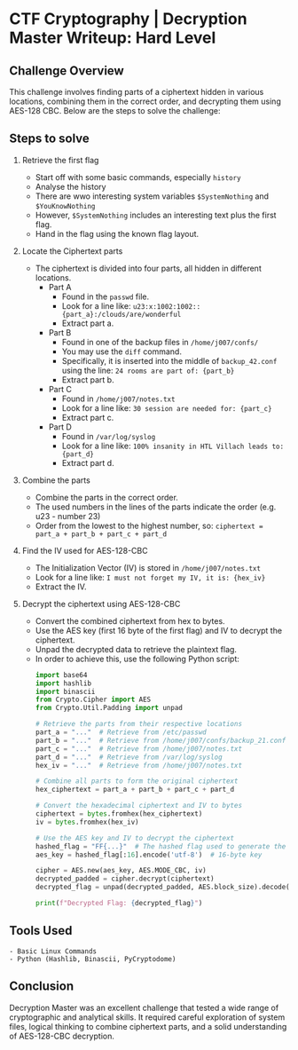 # CTF Cryptography | Decryption Master Writeup: Hard Level

## Challenge Overview
This challenge involves finding parts of a ciphertext hidden in various locations, combining them in the correct order, and decrypting them using AES-128 CBC. Below are the steps to solve the challenge:

## Steps to solve
1. Retrieve the first flag
    - Start off with some basic commands, especially `history`
    - Analyse the history
    - There are wwo interesting system variables `$SystemNothing` and `$YouKnowNothing`
    - However, `$SystemNothing` includes an interesting text plus the first flag.
    - Hand in the flag using the known flag layout.

2. Locate the Ciphertext parts
    - The ciphertext is divided into four parts, all hidden in different locations.
        - Part A
            - Found in the `passwd` file.
            - Look for a line like: `u23:x:1002:1002::{part_a}:/clouds/are/wonderful`
            - Extract part a.
        - Part B
            - Found in one of the backup files in `/home/j007/confs/`
            - You may use the `diff` command.
            - Specifically, it is inserted into the middle of `backup_42.conf` using the line: `24 rooms are part of: {part_b}`
            - Extract part b.
        - Part C
            - Found in `/home/j007/notes.txt`
            - Look for a line like: `30 session are needed for: {part_c}`
            - Extract part c.
        - Part D
            - Found in `/var/log/syslog`
            - Look for a line like: `100% insanity in HTL Villach leads to: {part_d}`
            - Extract part d.

3. Combine the parts
    - Combine the parts in the correct order.
    - The used numbers in the lines of the parts indicate the order (e.g. u23 - number 23)
    - Order from the lowest to the highest number, so: `ciphertext = part_a + part_b + part_c + part_d`

4. Find the IV used for AES-128-CBC
    - The Initialization Vector (IV) is stored in `/home/j007/notes.txt`
    - Look for a line like: `I must not forget my IV, it is: {hex_iv}`
    - Extract the IV.

5. Decrypt the ciphertext using AES-128-CBC
    - Convert the combined ciphertext from hex to bytes.
    - Use the AES key (first 16 byte of the first flag) and IV to decrypt the ciphertext.
    - Unpad the decrypted data to retrieve the plaintext flag.
    - In order to achieve this, use the following Python script: 
        ```py
        import base64
        import hashlib
        import binascii
        from Crypto.Cipher import AES
        from Crypto.Util.Padding import unpad

        # Retrieve the parts from their respective locations
        part_a = "..."  # Retrieve from /etc/passwd
        part_b = "..."  # Retrieve from /home/j007/confs/backup_21.conf
        part_c = "..."  # Retrieve from /home/j007/notes.txt
        part_d = "..."  # Retrieve from /var/log/syslog
        hex_iv = "..."  # Retrieve from /home/j007/notes.txt

        # Combine all parts to form the original ciphertext
        hex_ciphertext = part_a + part_b + part_c + part_d

        # Convert the hexadecimal ciphertext and IV to bytes
        ciphertext = bytes.fromhex(hex_ciphertext)
        iv = bytes.fromhex(hex_iv)

        # Use the AES key and IV to decrypt the ciphertext
        hashed_flag = "FF{...}"  # The hashed flag used to generate the AES key
        aes_key = hashed_flag[:16].encode('utf-8')  # 16-byte key

        cipher = AES.new(aes_key, AES.MODE_CBC, iv)
        decrypted_padded = cipher.decrypt(ciphertext)
        decrypted_flag = unpad(decrypted_padded, AES.block_size).decode('utf-8')

        print(f"Decrypted Flag: {decrypted_flag}")
        ```

## Tools Used
    - Basic Linux Commands
    - Python (Hashlib, Binascii, PyCryptodome)

## Conclusion
Decryption Master was an excellent challenge that tested a wide range of cryptographic and analytical skills. It required careful exploration of system files, logical thinking to combine ciphertext parts, and a solid understanding of AES-128-CBC decryption.